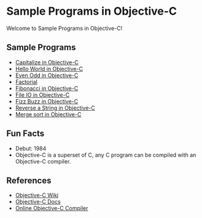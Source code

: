 # Sample Programs in Objective-C

Welcome to Sample Programs in Objective-C!

## Sample Programs

- [Capitalize in Objective-C](https://github.com/TheRenegadeCoder/sample-programs/issues/1474)
- [Hello World in Objective-C](https://therenegadecoder.com/code/hello-world-in-objective-c/)
- [Even Odd in Objective-C](https://github.com/TheRenegadeCoder/sample-programs/issues/1486)
- [Factorial](factorial.m)
- [Fibonacci in Objective-C](https://github.com/TheRenegadeCoder/sample-programs/blob/master/archive/o/objective-c/fribonacci.m)
- [File IO in Objective-C](https://github.com/TheRenegadeCoder/sample-programs/issues/1482)
- [Fizz Buzz in Objective-C](https://github.com/TheRenegadeCoder/sample-programs/issues/1492)
- [Reverse a String in Objective-C](reverse-string.m)
- [Merge sort in Objective-C](merge-sort.m)

## Fun Facts

- Debut: 1984
- Objective-C is a superset of C, any C program can be compiled with an Objective-C compiler.

## References

- [Objective-C Wiki](https://en.wikipedia.org/wiki/Objective-C)
- [Objective-C Docs](https://developer.apple.com/documentation/objectivec)
- [Online Objective-C Compiler](https://www.onlinegdb.com/online_objectivec_compiler)
